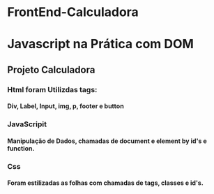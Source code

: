# FrontEnd-Calculadora
# Javascript na Prática com DOM

## Projeto Calculadora

### Html foram Utilizdas tags:
#### Div, Label, Input, img, p, footer e button

### JavaScripit
#### Manipulação de Dados, chamadas de document e element by id's e function.

### Css
#### Foram estilizadas as folhas com chamadas de tags, classes e id's.
